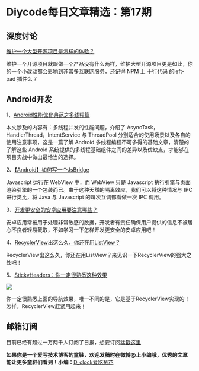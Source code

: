 # Diycode每日文章精选：第17期

## 深度讨论

[维护一个大型开源项目是怎样的体验？](https://www.zhihu.com/question/36292298)

维护一个开源项目就跟做一个产品没有什么两样，维护大型开源项目更是如此，你的一个小改动都会影响到非常多互联网服务，还记得 NPM 上 十行代码 的left-pad 插件么？

## Android开发

1、[Android性能优化典范之多线程篇](http://mp.weixin.qq.com/s?__biz=MzA3NTYzODYzMg==&mid=2653577007&idx=1&sn=0786fca3a00c4d0a1b580999b2b7a0f5&scene=1&srcid=0520OEDbwx6tncGUOlTCjvp9#wechat_redirect)

本文涉及的内容有：多线程并发的性能问题，介绍了 AsyncTask，HandlerThread，IntentService 与 ThreadPool 分别适合的使用场景以及各自的使用注意事项，这是一篇了解 Android 多线程编程不可多得的基础文章，清楚的了解这些 Android 系统提供的多线程基础组件之间的差异以及优缺点，才能够在项目实战中做出最恰当的选择。

2、[【Android】如何写一个JsBridge](http://xesam.github.io/android/2016/04/11/Android-%E5%A6%82%E4%BD%95%E5%86%99%E4%B8%80%E4%B8%AAJsBridge.html)

Javascript 运行在 WebView 中，而 WebView 只是 Javascript 执行引擎与页面渲染引擎的一个包装而已。由于这种天然的隔离效应，我们可以将这种情况与 IPC 进行类比，将 Java 与 Javascript 的每次互调都看做一次 IPC 调用。



3、[开发更安全的安卓应用要注意哪些？](http://android.jobbole.com/83264/)

安卓应用常被用于处理非常敏感的数据，开发者有责任确保用户提供的信息不被居心不良者轻易截取，不如学习一下怎样开发更安全的安卓应用吧！

4、[RecyclerView出这么久，你还在用ListView？](http://www.jianshu.com/p/a92955be0a3e)

RecyclerView出这么久，你还在用ListView？来见识一下RecyclerView的强大之处吧！

5、[StickyHeaders：你一定很熟悉这种效果](https://github.com/ShamylZakariya/StickyHeaders)

![](https://github.com/ShamylZakariya/StickyHeaders/blob/master/readme-assets/video-addressbook.gif?raw=true)

你一定很熟悉上面的导航效果，唯一不同的是，它是基于RecyclerView实现的！怎样，RecyclerView赶紧用起来！

## 邮箱订阅

目前已经有超过一万两千人订阅了日报，想要订阅[猛戳这里](http://list.qq.com/cgi-bin/qf_invite?id=d469993d2c888e971c0fbb2309c4d84256968386b126b967)

**如果你是一个爱写技术博客的童鞋，欢迎发稿时在微博@上小编哦，优秀的文章能让更多童鞋们看到！小编：**[D_clock爱吃葱花](http://weibo.com/2480694892/profile?rightmod=1&wvr=6&mod=personinfo&is_all=1)
